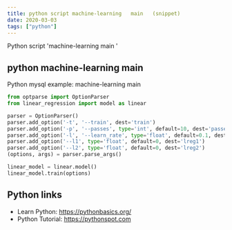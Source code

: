 ```yaml
---
title: python script machine-learning   main   (snippet)
date: 2020-03-03
tags: ["python"]
---
```

Python script 'machine-learning   main  '


## python machine-learning   main  

Python mysql example: machine-learning   main  

```python
from optparse import OptionParser
from linear_regression import model as linear

parser = OptionParser()
parser.add_option('-t', '--train', dest='train')
parser.add_option('-p', '--passes', type='int', default=10, dest='passes')
parser.add_option('-l', '--learn_rate', type='float', default=0.1, dest='learn_rate')
parser.add_option('--l1', type='float', default=0, dest='lreg1')
parser.add_option('--l2', type='float', default=0, dest='lreg2')
(options, args) = parser.parse_args()

linear_model = linear.model()
linear_model.train(options)

```

## Python links

- Learn Python: https://pythonbasics.org/
- Python Tutorial: https://pythonspot.com

